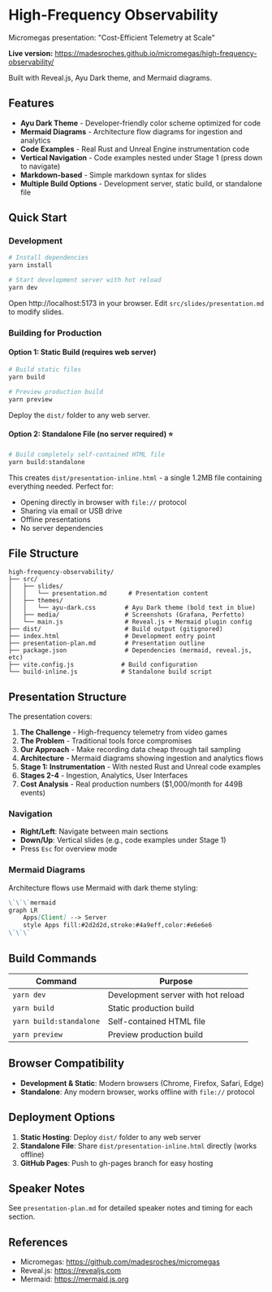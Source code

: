 # High-Frequency Observability

Micromegas presentation: "Cost-Efficient Telemetry at Scale"

**Live version:** https://madesroches.github.io/micromegas/high-frequency-observability/

Built with Reveal.js, Ayu Dark theme, and Mermaid diagrams.

## Features

- **Ayu Dark Theme** - Developer-friendly color scheme optimized for code
- **Mermaid Diagrams** - Architecture flow diagrams for ingestion and analytics
- **Code Examples** - Real Rust and Unreal Engine instrumentation code
- **Vertical Navigation** - Code examples nested under Stage 1 (press down to navigate)
- **Markdown-based** - Simple markdown syntax for slides
- **Multiple Build Options** - Development server, static build, or standalone file

## Quick Start

### Development

```bash
# Install dependencies
yarn install

# Start development server with hot reload
yarn dev
```

Open http://localhost:5173 in your browser. Edit `src/slides/presentation.md` to modify slides.

### Building for Production

#### Option 1: Static Build (requires web server)
```bash
# Build static files
yarn build

# Preview production build
yarn preview
```
Deploy the `dist/` folder to any web server.

#### Option 2: Standalone File (no server required) ⭐
```bash
# Build completely self-contained HTML file
yarn build:standalone
```
This creates `dist/presentation-inline.html` - a single 1.2MB file containing everything needed. Perfect for:
- Opening directly in browser with `file://` protocol
- Sharing via email or USB drive
- Offline presentations
- No server dependencies

## File Structure

```
high-frequency-observability/
├── src/
│   ├── slides/
│   │   └── presentation.md      # Presentation content
│   ├── themes/
│   │   └── ayu-dark.css        # Ayu Dark theme (bold text in blue)
│   ├── media/                  # Screenshots (Grafana, Perfetto)
│   └── main.js                 # Reveal.js + Mermaid plugin config
├── dist/                       # Build output (gitignored)
├── index.html                  # Development entry point
├── presentation-plan.md        # Presentation outline
├── package.json                # Dependencies (mermaid, reveal.js, etc)
├── vite.config.js             # Build configuration
└── build-inline.js            # Standalone build script
```

## Presentation Structure

The presentation covers:
1. **The Challenge** - High-frequency telemetry from video games
2. **The Problem** - Traditional tools force compromises
3. **Our Approach** - Make recording data cheap through tail sampling
4. **Architecture** - Mermaid diagrams showing ingestion and analytics flows
5. **Stage 1: Instrumentation** - With nested Rust and Unreal code examples
6. **Stages 2-4** - Ingestion, Analytics, User Interfaces
7. **Cost Analysis** - Real production numbers ($1,000/month for 449B events)

### Navigation

- **Right/Left**: Navigate between main sections
- **Down/Up**: Vertical slides (e.g., code examples under Stage 1)
- Press `Esc` for overview mode

### Mermaid Diagrams

Architecture flows use Mermaid with dark theme styling:
```markdown
\`\`\`mermaid
graph LR
    Apps[Client] --> Server
    style Apps fill:#2d2d2d,stroke:#4a9eff,color:#e6e6e6
\`\`\`
```

## Build Commands

| Command | Purpose |
|---------|---------|
| `yarn dev` | Development server with hot reload |
| `yarn build` | Static production build |
| `yarn build:standalone` | Self-contained HTML file |
| `yarn preview` | Preview production build |

## Browser Compatibility

- **Development & Static**: Modern browsers (Chrome, Firefox, Safari, Edge)
- **Standalone**: Any modern browser, works offline with `file://` protocol

## Deployment Options

1. **Static Hosting**: Deploy `dist/` folder to any web server
2. **Standalone File**: Share `dist/presentation-inline.html` directly (works offline)
3. **GitHub Pages**: Push to gh-pages branch for easy hosting

## Speaker Notes

See `presentation-plan.md` for detailed speaker notes and timing for each section.

## References

- Micromegas: https://github.com/madesroches/micromegas
- Reveal.js: https://revealjs.com
- Mermaid: https://mermaid.js.org